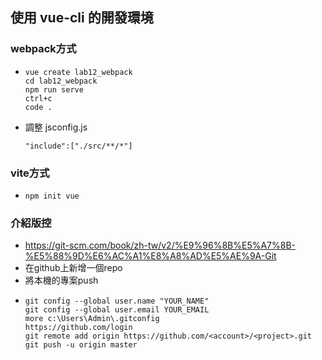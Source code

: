 ## 使用 vue-cli 的開發環境

### webpack方式
- ```
  vue create lab12_webpack
  cd lab12_webpack
  npm run serve
  ctrl+c
  code .
  ```
- 調整 jsconfig.js
  ```
  "include":["./src/**/*"]
  ```
### vite方式
- ```
  npm init vue
  ```

### 介紹版控
- https://git-scm.com/book/zh-tw/v2/%E9%96%8B%E5%A7%8B-%E5%88%9D%E6%AC%A1%E8%A8%AD%E5%AE%9A-Git
- 在github上新增一個repo
- 將本機的專案push
- ```
  git config --global user.name "YOUR_NAME"
  git config --global user.email YOUR_EMAIL
  more c:\Users\Admin\.gitconfig
  https://github.com/login
  git remote add origin https://github.com/<account>/<project>.git
  git push -u origin master
  ```

